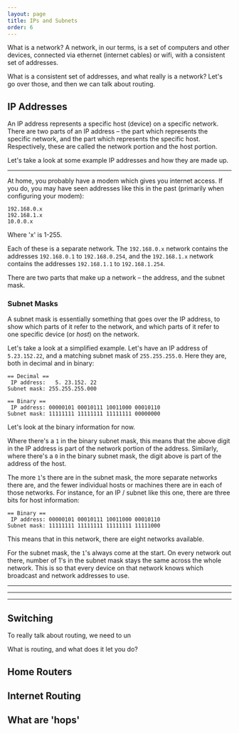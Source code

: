 ```yaml
---
layout: page
title: IPs and Subnets
order: 6
---
```

What is a network? A network, in our terms, is a set of computers and other devices, connected via ethernet (internet cables) or wifi, with a consistent set of addresses.

What is a consistent set of addresses, and what really is a network? Let's go over those, and then we can talk about routing.


## IP Addresses

An IP address represents a specific host (device) on a specific network. There are two parts of an IP address – the part which represents the specific network, and the part which represents the specific host. Respectively, these are called the network portion and the host portion.

Let's take a look at some example IP addresses and how they are made up.

---

At home, you probably have a modem which gives you internet access. If you do, you may have seen addresses like this in the past (primarily when configuring your modem):

    192.168.0.x
    192.168.1.x
    10.0.0.x

Where 'x' is 1-255.

Each of these is a separate network. The `192.168.0.x` network contains the addresses `192.168.0.1` to `192.168.0.254`, and the `192.168.1.x` network contains the addresses `192.168.1.1` to `192.168.1.254`.

There are two parts that make up a network – the address, and the subnet mask.


### Subnet Masks

A subnet mask is essentially something that goes over the IP address, to show which parts of it refer to the network, and which parts of it refer to one specific device (or _host_) on the network.

Let's take a look at a simplified example. Let's have an IP address of `5.23.152.22`, and a matching subnet mask of `255.255.255.0`. Here they are, both in decimal and in binary:

    == Decimal ==
     IP address:   5. 23.152. 22
    Subnet mask: 255.255.255.000

    == Binary ==
     IP address: 00000101 00010111 10011000 00010110
    Subnet mask: 11111111 11111111 11111111 00000000

Let's look at the binary information for now.

Where there's a `1` in the binary subnet mask, this means that the above digit in the IP address is part of the network portion of the address. Similarly, where there's a `0` in the binary subnet mask, the digit above is part of the address of the host.

The more `1`'s there are in the subnet mask, the more separate networks there are, and the fewer individual hosts or machines there are in each of those networks. For instance, for an IP / subnet like this one, there are three bits for host information:

    == Binary ==
     IP address: 00000101 00010111 10011000 00010110
    Subnet mask: 11111111 11111111 11111111 11111000

This means that in this network, there are eight networks available.





For the subnet mask, the `1`'s always come at the start. On every network out there, number of 1's in the subnet mask stays the same across the whole network. This is so that every device on that network knows which broadcast and network addresses to use.







------

-------

-----


## Switching



To really talk about routing, we need to un




What is routing, and what does it let you do?








## Home Routers

## Internet Routing

## What are 'hops'
